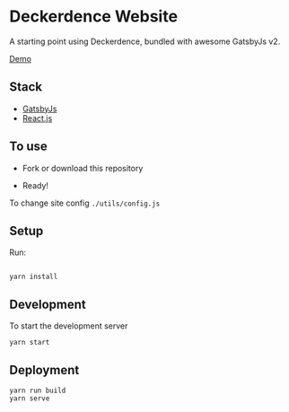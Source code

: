 # Deckerdence Website

A starting point using Deckerdence, bundled with awesome GatsbyJs v2.

[Demo](https://deckerdence.netlify.com/)

## Stack

- [GatsbyJs](https://www.gatsbyjs.org/)
- [React.js](https://reactjs.org/)

## To use

- Fork or download this repository

- Ready!

To change site config `./utils/config.js`

## Setup

Run:

```

yarn install

```

## Development

To start the development server

```
yarn start
```

## Deployment

```
yarn run build
yarn serve
```
